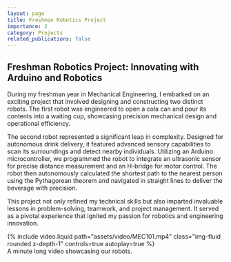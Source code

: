 ```yaml
---
layout: page
title: Freshman Robotics Project
importance: 2
category: Projects
related_publications: false
---
```


## Freshman Robotics Project: Innovating with Arduino and Robotics

During my freshman year in Mechanical Engineering, I embarked on an exciting project that involved designing and constructing two distinct robots. The first robot was engineered to open a cola can and pour its contents into a waiting cup, showcasing precision mechanical design and operational efficiency.

The second robot represented a significant leap in complexity. Designed for autonomous drink delivery, it featured advanced sensory capabilities to scan its surroundings and detect nearby individuals. Utilizing an Arduino microcontroller, we programmed the robot to integrate an ultrasonic sensor for precise distance measurement and an H-bridge for motor control. The robot then autonomously calculated the shortest path to the nearest person using the Pythagorean theorem and navigated in straight lines to deliver the beverage with precision.

This project not only refined my technical skills but also imparted invaluable lessons in problem-solving, teamwork, and project management. It served as a pivotal experience that ignited my passion for robotics and engineering innovation.

<div class="row mt-3">
    <div class="col-sm mt-3 mt-md-0">
        {% include video.liquid path="assets/video/MEC101.mp4" class="img-fluid rounded z-depth-1" controls=true autoplay=true %}
    </div>
</div>
<div class="caption">
    A minute long video showcasing our robots.
</div>
